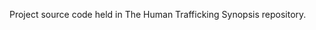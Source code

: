 Project source code held in <a src="https://github.com/JasonGilman18/Human-Trafficking-Synopsis">The Human Trafficking Synopsis repository</a>.